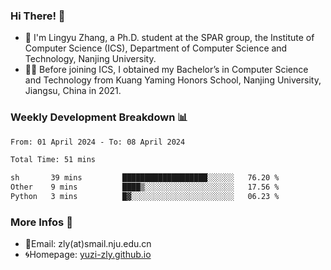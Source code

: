### Hi There! 👋 
- 🐳 I'm Lingyu Zhang, a Ph.D. student at the SPAR group, the Institute of Computer Science (ICS), Department of Computer Science and Technology, Nanjing University.
- 🧑‍🎓 Before joining ICS, I obtained my Bachelor’s in Computer Science and Technology from Kuang Yaming Honors School, Nanjing University, Jiangsu, China in 2021.

### Weekly Development Breakdown :bar_chart:

<!--START_SECTION:waka-->

```txt
From: 01 April 2024 - To: 08 April 2024

Total Time: 51 mins

sh       39 mins         ███████████████████░░░░░░   76.20 %
Other    9 mins          ████▒░░░░░░░░░░░░░░░░░░░░   17.56 %
Python   3 mins          █▓░░░░░░░░░░░░░░░░░░░░░░░   06.23 %
```

<!--END_SECTION:waka-->

<!--
### Github Contributions :octocat:

![](https://raw.githubusercontent.com/yuzi-zly/yuzi-zly/output/github-contribution-grid-snake.svg)              
-->

### More Infos 📖

- 📧Email: zly(at)smail.nju.edu.cn
- 🌀Homepage: [yuzi-zly.github.io](https://yuzi-zly.github.io/)
